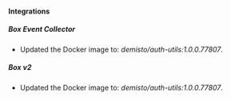 #### Integrations
##### Box Event Collector
- Updated the Docker image to: *demisto/auth-utils:1.0.0.77807*.
##### Box v2
- Updated the Docker image to: *demisto/auth-utils:1.0.0.77807*.
